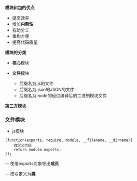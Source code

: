 **模块和包的优点**

- 提高效率
- 增加**内聚性**
- 有助分工
- 重构方便
- 提高代码质量

**模块的分类**

- **核心**模块
- **文件**模块

    - 后缀名为.js的文件
    - 后缀名为.json的JSON的文件
    - 后缀名为.node的经过编译后的二进制模块文件

**第三方模块**

### 文件模块

- js模块

```
(function(exports, require, module, __filename, __dirname){
    自定义代码
    return module.exports;
});
```
 -- 使用exports对象导出**成员**

 -- 模块定义为**类**


